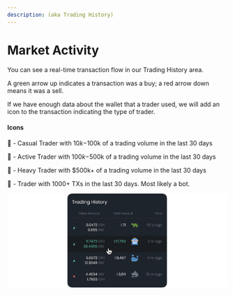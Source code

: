 ```yaml
---
description: (aka Trading History)
---
```


# Market Activity

You can see a real-time transaction flow in our Trading History area. 

A green arrow up indicates a transaction was a buy; a red arrow down means it was a sell. 

If we have enough data about the wallet that a trader used, we will add an icon to the transaction indicating the type of trader. 

#### **Icons**

🐢 - Casual Trader with $10k-$100k of a trading volume in the last 30 days

🦈 - Active Trader with $100k-$500k of a trading volume in the last 30 days

🐳 - Heavy Trader with $500k+ of a trading volume in the last 30 days

🤖 - Trader with 1000+ TXs in the last 30 days. Most likely a bot.  


![Trading History](../.gitbook/assets/image%20%285%29.png)



